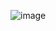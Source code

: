 ![image](https://user-images.githubusercontent.com/98583415/166142404-3dc7da85-4220-48e9-be15-654665f2f2e2.png)
